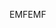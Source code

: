 <span data-ttu-id="8120c-101">EMF</span><span class="sxs-lookup"><span data-stu-id="8120c-101">EMF</span></span>